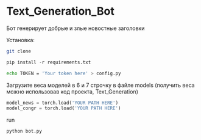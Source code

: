 # Text_Generation_Bot
Бот генерирует добрые и злые новостные заголовки

Установка:
```bash
git clone
```
```python
pip install -r requirements.txt
```
```bash
echo TOKEN = 'Your token here' > config.py
```

Загрузите веса моделей в 6 и 7 строчку в файле models (получить веса можно использовав код проекта, Text_Generation) 
```python
model_news = torch.load('YOUR PATH HERE')
model_congr = torch.load('YOUR PATH HERE')
```
run
```bash
python bot.py
```

